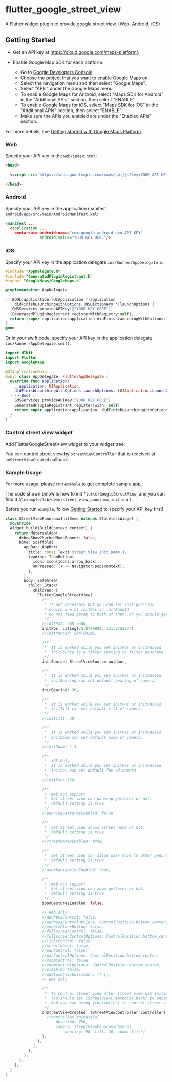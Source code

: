 # flutter_google_street_view

A Flutter widget plugin to provide google street view. ([Web][web], [Android][android], [iOS][ios])

[web]:https://developers.google.com/maps/documentation/javascript/streetview#StreetViewPanoramas
[android]:https://developers.google.com/maps/documentation/android-sdk/streetview
[ios]:https://developers.google.com/maps/documentation/ios-sdk/streetview
## Getting Started

* Get an API key at <https://cloud.google.com/maps-platform/>.

* Enable Google Map SDK for each platform.
  * Go to [Google Developers Console](https://console.cloud.google.com/).
  * Choose the project that you want to enable Google Maps on.
  * Select the navigation menu and then select "Google Maps".
  * Select "APIs" under the Google Maps menu.
  * To enable Google Maps for Android, select "Maps SDK for Android" in the "Additional APIs" section, then select "ENABLE".
  * To enable Google Maps for iOS, select "Maps SDK for iOS" in the "Additional APIs" section, then select "ENABLE".
  * Make sure the APIs you enabled are under the "Enabled APIs" section.

For more details, see [Getting started with Google Maps Platform](https://developers.google.com/maps/gmp-get-started).

### Web

Specify your API key in the `web/index.html`:

```html
<head>
  
  <script src="https://maps.googleapis.com/maps/api/js?key=YOUR_API_KEY"></script>

</head>
```

### Android

Specify your API key in the application manifest `android/app/src/main/AndroidManifest.xml`:

```xml
<manifest ...
  <application ...
    <meta-data android:name="com.google.android.geo.API_KEY"
               android:value="YOUR KEY HERE"/>
```

### iOS

Specify your API key in the application delegate `ios/Runner/AppDelegate.m`:

```objectivec
#include "AppDelegate.h"
#include "GeneratedPluginRegistrant.h"
#import "GoogleMaps/GoogleMaps.h"

@implementation AppDelegate

- (BOOL)application:(UIApplication *)application
    didFinishLaunchingWithOptions:(NSDictionary *)launchOptions {
  [GMSServices provideAPIKey:@"YOUR KEY HERE"];
  [GeneratedPluginRegistrant registerWithRegistry:self];
  return [super application:application didFinishLaunchingWithOptions:launchOptions];
}
@end
```

Or in your swift code, specify your API key in the application delegate `ios/Runner/AppDelegate.swift`:

```swift
import UIKit
import Flutter
import GoogleMaps

@UIApplicationMain
@objc class AppDelegate: FlutterAppDelegate {
  override func application(
    _ application: UIApplication,
    didFinishLaunchingWithOptions launchOptions: [UIApplication.LaunchOptionsKey: Any]?
  ) -> Bool {
    GMSServices.provideAPIKey("YOUR KEY HERE")
    GeneratedPluginRegistrant.register(with: self)
    return super.application(application, didFinishLaunchingWithOptions: launchOptions)
  }
}
```
### Control street view widget

Add FlutterGoogleStreetView widget to your widget tree.

You can control street view by `StreetViewController` that is received at `onStreetViewCreated` callback. 

### Sample Usage

For more usage, please run `example` to get complete sample app. 

The code shown below is how to init `FlutterGoogleStreetView`, and you can find it at `example/lib/demo/street_view_panorama_init.dart`

Before you run `example`, follow [Getting Started](#getting-started) to specify your API key first!

```dart
class StreetViewPanoramaInitDemo extends StatelessWidget {
  @override
  Widget build(BuildContext context) {
    return MaterialApp(
      debugShowCheckedModeBanner: false,
      home: Scaffold(
        appBar: AppBar(
          title: const Text('Street View Init Demo'),
          leading: IconButton(
            icon: Icon(Icons.arrow_back),
            onPressed: () => Navigator.pop(context),
          ),
        ),
        body: SafeArea(
          child: Stack(
            children: [
              FlutterGoogleStreetView(
                /**
                 * It not necessary but you can set init position
                 * choice one of initPos or initPanoId
                 * do not feed param to both of them, or you should get assert error
                 */
                //initPos: SAN_FRAN,
                initPos: LatLng(25.0780892, 121.5753234),
                //initPanoId: SANTORINI,

                /**
                 *  It is worked while you set initPos or initPanoId.
                 *  initSource is a filter setting to filter panorama
                 */
                initSource: StreetViewSource.outdoor,

                /**
                 *  It is worked while you set initPos or initPanoId.
                 *  initBearing can set default bearing of camera.
                 */
                initBearing: 30,

                /**
                 *  It is worked while you set initPos or initPanoId.
                 *  initTilt can set default tilt of camera.
                 */
                //initTilt: 30,

                /**
                 *  It is worked while you set initPos or initPanoId.
                 *  initZoom can set default zoom of camera.
                 */
                //initZoom: 1.5,

                /**
                 *  iOS Only
                 *  It is worked while you set initPos or initPanoId.
                 *  initFov can set default fov of camera.
                 */
                //initFov: 120,

                /**
                 *  Web not support
                 *  Set street view can panning gestures or not.
                 *  default setting is true
                 */
                //panningGesturesEnabled: false,

                /**
                 *  Set street view shows street name or not.
                 *  default setting is true
                 */
                //streetNamesEnabled: true,

                /**
                 *  Set street view can allow user move to other panorama or not.
                 *  default setting is true
                 */
                //userNavigationEnabled: true,

                /**
                 *  Web not support
                 *  Set street view can zoom gestures or not.
                 *  default setting is true
                 */
                zoomGesturesEnabled: false,

                // Web only
                //addressControl: false,
                //addressControlOptions: ControlPosition.bottom_center,
                //enableCloseButton: false,
                //fullscreenControl: false,
                //fullscreenControlOptions: ControlPosition.bottom_center,
                //linksControl: false,
                //scrollwheel: false,
                //panControl: false,
                //panControlOptions: ControlPosition.bottom_center,
                //zoomControl: false,
                //zoomControlOptions: ControlPosition.bottom_center,
                //visible: false,
                //onCloseClickListener: () {},
                // Web only

                /**
                 *  To control street view after street view was initialized.
                 *  You should set [StreetViewCreatedCallback] to onStreetViewCreated.
                 *  And you can using [controller] to control street view.
                 */
                onStreetViewCreated: (StreetViewController controller) async {
                  /*controller.animateTo(
                      duration: 750,
                      camera: StreetViewPanoramaCamera(
                          bearing: 90, tilt: 30, zoom: 3));*/
                },
              ),
            ],
          ),
        ),
      ),
    );
  }
}
```
